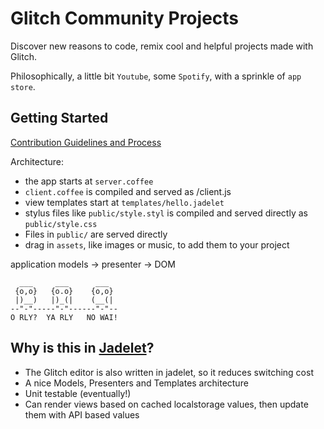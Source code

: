 # Glitch Community Projects

Discover new reasons to code, remix cool and helpful projects made with Glitch.

Philosophically, a little bit `Youtube`, some `Spotify`, with a sprinkle of `app store`.

Getting Started
-----------------

[Contribution Guidelines and Process](https://docs.google.com/document/d/11xNX1SnAfnhUJZcE6jx_ic4QQUGtThv1CpvBprtB4Wo/edit)

Architecture: 

- the app starts at `server.coffee`
- `client.coffee` is compiled and served as /client.js
- view templates start at `templates/hello.jadelet`
- stylus files like `public/style.styl` is compiled and served directly as `public/style.css`
- Files in `public/` are served directly
- drag in `assets`, like images or music, to add them to your project

application models -> presenter -> DOM

```
  ___     ___      ___
 {o,o}   {o.o}    {o,o}
 |)__)   |)_(|    (__(|
--"-"-----"-"------"-"--
O RLY?  YA RLY   NO WAI!
```

Why is this in [Jadelet](https://jadelet.com/)?
-----------------------
- The Glitch editor is also written in jadelet, so it reduces switching cost
- A nice Models, Presenters and Templates architecture
- Unit testable (eventually!)
- Can render views based on cached localstorage values, then update them with API based values
